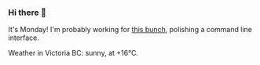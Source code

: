 ### Hi there :wave:

It's Monday! I'm probably working for [this bunch](https://github.com/kohofinancial), polishing a command line interface.

Weather in Victoria BC: sunny, at +16°C.
